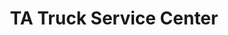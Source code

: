 ---
title: "TA Truck Service Center"
url: /oak-grove/ta-truck-service-center/
shop: Autowerkstatt
---